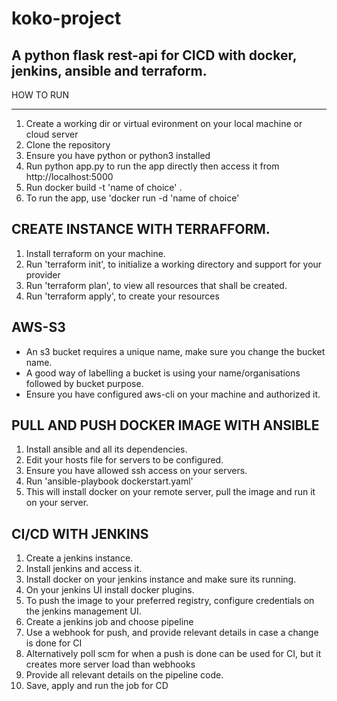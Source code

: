 # koko-project
A python flask rest-api for CICD with docker, jenkins, ansible and terraform.
----------------------
HOW TO RUN
______________________
1. Create a working dir or virtual evironment on your local machine or cloud server
2. Clone the repository
3. Ensure you have python or python3 installed
4. Run python app.py to run the app directly then access it from http://localhost:5000
5. Run docker build -t 'name of choice' .
6. To run the app, use 'docker run -d 'name of choice' 

CREATE INSTANCE WITH TERRAFFORM.
---------------------------------
1. Install terraform on your machine.
2. Run 'terraform init', to initialize a working directory and support for your provider
3. Run 'terraform plan', to view all resources that shall be created.
4. Run 'terraform apply', to create your resources

AWS-S3
---------------------------------------
- An s3 bucket requires a unique name, make sure you change the bucket name. 
- A good way of labelling a bucket is using your name/organisations followed by bucket purpose.
- Ensure you have configured aws-cli on your machine and authorized it.

PULL AND PUSH DOCKER IMAGE WITH ANSIBLE
-----------------------------------------
1. Install ansible and all its dependencies.
2. Edit your hosts file for servers to be configured.
3. Ensure you have allowed ssh access on your servers.
4. Run 'ansible-playbook dockerstart.yaml'
5. This will install docker on your remote server, pull the image and run it on your server.

CI/CD WITH JENKINS
--------------------
1. Create a jenkins instance.
2. Install jenkins and access it.
3. Install docker on your jenkins instance and make sure its running.
4. On your jenkins UI install docker plugins.
5. To push the image to your preferred registry, configure credentials on the jenkins management UI.
6. Create a jenkins job and choose pipeline
7. Use a webhook for push, and provide relevant details in case a change is done for CI
8. Alternatively poll scm for when a push is done can be used for CI, but it creates more server load than webhooks 
7. Provide all relevant details on the pipeline code.
8. Save, apply and run the job for CD
